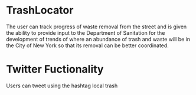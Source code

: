 TrashLocator
============

The user can track progress of waste removal from the street and is given the ability to provide input to the Department of Sanitation for the development of trends of where an abundance of trash and waste will be in the City of New York so that its removal can be better coordinated.

Twitter Fuctionality
====================

Users can tweet using the hashtag local trash
